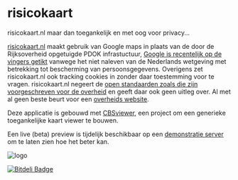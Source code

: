 risicokaart
===========

risicokaart.nl maar dan toegankelijk en met oog voor privacy...

[risicokaart.nl](http://risicokaart.nl) maakt gebruik van Google maps in plaats van de door de Rijksoverheid opgetuigde PDOK infrastuctuur, [Google is recentelijk op de vingers getikt](https://www.bof.nl/2013/11/28/google-beslissing-cbp-vaag-privacybeleid-niet-voldoende/) vanwege het niet naleven van de Nederlands wetgeving met betrekking tot bescherming van persoonsgegevens. Overigens zet risicokaart.nl ook tracking cookies in zonder daar toestemming voor te vragen.
risicokaart.nl negeert de [open standaarden zoals die zijn voorgeschreven voor de overheid](https://lijsten.forumstandaardisatie.nl/) en geeft daar ook geen uitleg over. Al met al geen beste beurt voor een [overheids website](http://www.infomil.nl/onderwerpen/hinder-gezondheid/veiligheid/register-en/).

Deze applicatie is gebouwd met [CBSviewer](https://github.com/MinELenI/CBSviewer), een project om een generieke toegankelijke kaart viewer te bouwen.

Een live (beta) preview is tijdelijk beschikbaar op een [demonstratie server](http://gisdemo.agro.nl/risicokaart/) om te laten zien hoe het beter kan.

![logo](http://staff.washington.edu/tft/a11ylogo/images/a11ylogo150.png)

[![Bitdeli Badge](https://d2weczhvl823v0.cloudfront.net/GeoDienstenCentrum/risicokaart/trend.png)](https://bitdeli.com/free "Bitdeli Badge")

